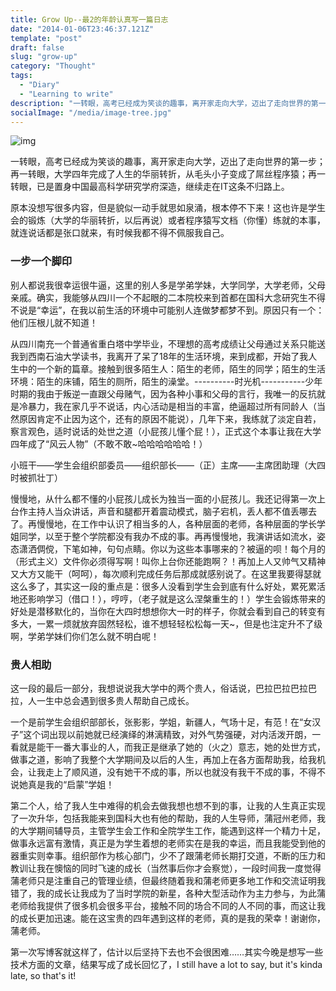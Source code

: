 ```yaml
---
title: Grow Up--最2的年龄认真写一篇日志
date: "2014-01-06T23:46:37.121Z"
template: "post"
draft: false
slug: "grow-up"
category: "Thought"
tags:
  - "Diary"
  - "Learning to write"
description: "一转眼，高考已经成为笑谈的趣事，离开家走向大学，迈出了走向世界的第一步；再一转眼，大学四年完成了人生的华丽转折，从毛头小子变成了屌丝程序猿；再一转眼，已是置身中国最高科学研究学府深造，继续走在IT这条不归路上。原本没想写很多内容，但是貌似一动手就思如泉涌，根本停不下来！这也许是学生会的锻炼（大学的华丽转折，以后再说）或者程序猿写文档（你懂）练就的本事，就连说话都是张口就来，有时候我都不得不佩服我自己。"
socialImage: "/media/image-tree.jpg"
---
```


![img](/media/image-tree.jpg)

一转眼，高考已经成为笑谈的趣事，离开家走向大学，迈出了走向世界的第一步；再一转眼，大学四年完成了人生的华丽转折，从毛头小子变成了屌丝程序猿；再一转眼，已是置身中国最高科学研究学府深造，继续走在IT这条不归路上。

原本没想写很多内容，但是貌似一动手就思如泉涌，根本停不下来！这也许是学生会的锻炼（大学的华丽转折，以后再说）或者程序猿写文档（你懂）练就的本事，就连说话都是张口就来，有时候我都不得不佩服我自己。

### 一步一个脚印

别人都说我很幸运很牛逼，这里的别人多是学弟学妹，大学同学，大学老师，父母亲戚。确实，我能够从四川一个不起眼的二本院校来到首都在国科大念研究生不得不说是“幸运”，在我以前生活的环境中可能别人连做梦都梦不到。原因只有一个：他们压根儿就不知道！

从四川南充一个普通省重白塔中学毕业，不理想的高考成绩让父母通过关系只能送我到西南石油大学读书，我离开了呆了18年的生活环境，来到成都，开始了我人生中的一个新的篇章。接触到很多陌生人：陌生的老师，陌生的同学；陌生的生活环境：陌生的床铺，陌生的厕所，陌生的澡堂。----------时光机-----------少年时期的我由于叛逆一直跟父母赌气，因为各种小事和父母的言行，我唯一的反抗就是冷暴力，我在家几乎不说话，内心活动是相当的丰富，绝逼超过所有同龄人（当然原因肯定不止因为这个，还有的原因不能说），几年下来，我练就了淡定自若，察言观色，适时说话的处世之道（小屁孩儿懂个屁！），正式这个本事让我在大学四年成了“风云人物”（不敢不敢~哈哈哈哈哈哈！）

小班干——学生会组织部委员——组织部长——（正）主席——主席团助理（大四时被抓壮丁）

慢慢地，从什么都不懂的小屁孩儿成长为独当一面的小屁孩儿。我还记得第一次上台作主持人当众讲话，声音和腿都开着震动模式，脑子宕机，丢人都不值丢哪去了。再慢慢地，在工作中认识了相当多的人，各种层面的老师，各种层面的学长学姐同学，以至于整个学院都没有我办不成的事。再再慢慢地，我演讲话如流水，姿态潇洒倜傥，下笔如神，句句点睛。你以为这些本事哪来的？被逼的呗！每个月的（形式主义）文件你必须得写啊！叫你上台你还能跑啊？！再加上人又帅气又精神又大方又能干（呵呵），每次顺利完成任务后那成就感别说了。在这里我要得瑟就这么多了，其实这一段的重点是：很多人没看到学生会到底有什么好处，累死累活地还影响学习（借口！），哼哼，（老子就是这么涅槃重生的！）学生会锻炼带来的好处是潜移默化的，当你在大四时想想你大一时的样子，你就会看到自己的转变有多大，一累一烦就放弃固然轻松，谁不想轻轻松松每一天~，但是也注定升不了级啊，学弟学妹们你们怎么就不明白呢！


### 贵人相助


这一段的最后一部分，我想说说我大学中的两个贵人，俗话说，巴拉巴拉巴拉巴拉，人一生中总会遇到很多贵人帮助自己成长。

一个是前学生会组织部部长，张影影，学姐，新疆人，气场十足，有范！在“女汉子”这个词出现以前她就已经演绎的淋漓精致，对外气势强硬，对内活泼开朗，一看就是能干一番大事业的人，而我正是继承了她的（火之）意志，她的处世方式，做事之道，影响了我整个大学期间及以后的人生，再加上在各方面帮助我，给我机会，让我走上了顺风道，没有她干不成的事，所以也就没有我干不成的事，不得不说她真是我的“启蒙”学姐！

第二个人，给了我人生中难得的机会去做我想也想不到的事，让我的人生真正实现了一次升华，包括我能来到国科大也有他的帮助，我的人生导师，蒲冠州老师，我的大学期间辅导员，主管学生会工作和全院学生工作，能遇到这样一个精力十足，做事永远富有激情，真正是为学生着想的老师实在是我的幸运，而且我能受到他的器重实则幸事。组织部作为核心部门，少不了跟蒲老师长期打交道，不断的压力和教训让我在懊恼的同时飞速的成长（当然事后你才会察觉），一段时间我一度觉得蒲老师只是注重自己的管理业绩，但最终随着我和蒲老师更多地工作和交流证明我错了，我的成长让我成为了当时学院的新星，各种大型活动作为主力参与，为此蒲老师给我提供了很多机会很多平台，接触不同的场合不同的人不同的事，而这让我的成长更加迅速。能在这宝贵的四年遇到这样的老师，真的是我的荣幸！谢谢你，蒲老师。


第一次写博客就这样了，估计以后坚持下去也不会很困难……其实今晚是想写一些技术方面的文章，结果写成了成长回忆了，I still have a lot to say, but it's kinda late, so that's it!




